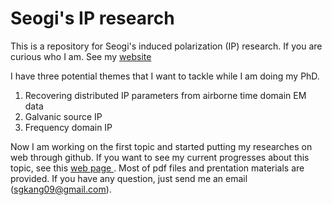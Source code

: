 Seogi's IP research
===================

This is a repository for Seogi's induced polarization (IP) research. 
If you are curious who I am. See my <a href="http://www.seogi.me/s/about.html">website</a>

I have three potential themes that I want to tackle while I am doing my PhD. 

<ol>
  <li> Recovering distributed IP parameters from airborne time domain EM data </li>
  <li> Galvanic source IP </li>
  <li> Frequency domain IP </li>  
</ol>

Now I am working on the first topic and started putting my researches on web through github. 
If you want to see my current progresses about this topic, see this <a href="http://www.seogi.me/s/research/atemip.html">web page </a>. 
Most of pdf files and prentation materials are provided. If you have any question, just send me an email (<a href="mailto:sgkang09@gmail.com">sgkang09@gmail.com</a>). 

